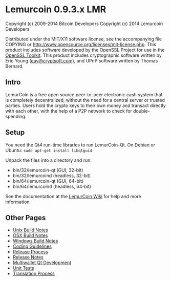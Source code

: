 Lemurcoin 0.9.3.x LMR
====================

Copyright (c) 2009-2014 Bitcoin Developers
Copyright (c) 2014 Lemurcoin Developers

Distributed under the MIT/X11 software license, see the accompanying
file COPYING or http://www.opensource.org/licenses/mit-license.php.
This product includes software developed by the OpenSSL Project for use in the [OpenSSL Toolkit](http://www.openssl.org/). This product includes
cryptographic software written by Eric Young ([eay@cryptsoft.com](mailto:eay@cryptsoft.com)), and UPnP software written by Thomas Bernard.


Intro
---------------------
LemurCoin is a free open source peer-to-peer electronic cash system that is
completely decentralized, without the need for a central server or trusted
parties.  Users hold the crypto keys to their own money and transact directly
with each other, with the help of a P2P network to check for double-spending.


Setup
---------------------
You need the Qt4 run-time libraries to run LemurCoin-Qt. On Debian or Ubuntu:
	`sudo apt-get install libqtgui4`

Unpack the files into a directory and run:

- bin/32/lemurcoin-qt (GUI, 32-bit)
- bin/32/lemurcoind (headless, 32-bit)
- bin/64/lemurcoin-qt (GUI, 64-bit)
- bin/64/lemurcoind (headless, 64-bit)

See the documentation at the [LemurCoin Wiki](http://lemurcoin.info)
for help and more information.


Other Pages
---------------------
- [Unix Build Notes](build-unix.md)
- [OSX Build Notes](build-osx.md)
- [Windows Build Notes](build-msw.md)
- [Coding Guidelines](coding.md)
- [Release Process](release-process.md)
- [Release Notes](release-notes.md)
- [Multiwallet Qt Development](multiwallet-qt.md)
- [Unit Tests](unit-tests.md)
- [Translation Process](translation_process.md)
